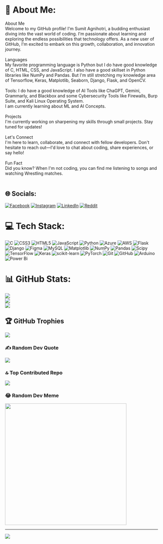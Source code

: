 # 💫 About Me:
About Me<br>Welcome to my GitHub profile! I'm Sumit Agnihotri, a budding enthusiast diving into the vast world of coding. I'm passionate about learning and exploring the endless possibilities that technology offers. As a new user of GitHub, I'm excited to embark on this growth, collaboration, and innovation journey.<br><br>Languages<br> My favorite programming language is Python but I do have good knowledge of C, HTML, CSS, and JavaScript. I also have a good skillset in Python libraries like NumPy and Pandas. But I'm still stretching my knowledge area of Tensorflow, Keras, Matplotlib, Seaborn, Django, Flask, and OpenCV.<br><br>Tools: I do have a good knowledge of AI Tools like ChaGPT, Gemini, Grammarly, and Blackbox and some Cybersecurity Tools like Firewalls, Burp Suite, and Kali Linux Operating System.<br>I am currently learning about ML and AI Concepts.<br><br>Projects<br>I'm currently working on sharpening my skills through small projects. Stay tuned for updates!<br><br>Let's Connect<br>I'm here to learn, collaborate, and connect with fellow developers. Don't hesitate to reach out—I'd love to chat about coding, share experiences, or say hello!<br><br>Fun Fact<br>Did you know? When I'm not coding, you can find me listening to songs and watching Wrestling matches.<br><br>

## 🌐 Socials:
[![Facebook](https://img.shields.io/badge/Facebook-%231877F2.svg?logo=Facebook&logoColor=white)](https://facebook.com/sumit.agnihotri.3701/) [![Instagram](https://img.shields.io/badge/Instagram-%23E4405F.svg?logo=Instagram&logoColor=white)](https://www.instagram.com/the_visionary_mode) [![LinkedIn](https://img.shields.io/badge/LinkedIn-%230077B5.svg?logo=linkedin&logoColor=white)](https://www.linkedin.com/in/sumit-agnihotri/) [![Reddit](https://img.shields.io/badge/Reddit-%23FF4500.svg?logo=Reddit&logoColor=white)](https://www.reddit.com/user/Mode_King/) 

# 💻 Tech Stack:
![C](https://img.shields.io/badge/c-%2300599C.svg?style=flat-square&logo=c&logoColor=white) ![CSS3](https://img.shields.io/badge/css3-%231572B6.svg?style=flat-square&logo=css3&logoColor=white) ![HTML5](https://img.shields.io/badge/html5-%23E34F26.svg?style=flat-square&logo=html5&logoColor=white) ![JavaScript](https://img.shields.io/badge/javascript-%23323330.svg?style=flat-square&logo=javascript&logoColor=%23F7DF1E) ![Python](https://img.shields.io/badge/python-3670A0?style=flat-square&logo=python&logoColor=ffdd54) ![Azure](https://img.shields.io/badge/azure-%230072C6.svg?style=flat-square&logo=microsoftazure&logoColor=white) ![AWS](https://img.shields.io/badge/AWS-%23FF9900.svg?style=flat-square&logo=amazon-aws&logoColor=white) ![Flask](https://img.shields.io/badge/flask-%23000.svg?style=flat-square&logo=flask&logoColor=white) ![Django](https://img.shields.io/badge/django-%23092E20.svg?style=flat-square&logo=django&logoColor=white) ![Figma](https://img.shields.io/badge/figma-%23F24E1E.svg?style=flat-square&logo=figma&logoColor=white) ![MySQL](https://img.shields.io/badge/mysql-4479A1.svg?style=flat-square&logo=mysql&logoColor=white) ![Matplotlib](https://img.shields.io/badge/Matplotlib-%23ffffff.svg?style=flat-square&logo=Matplotlib&logoColor=black) ![NumPy](https://img.shields.io/badge/numpy-%23013243.svg?style=flat-square&logo=numpy&logoColor=white) ![Pandas](https://img.shields.io/badge/pandas-%23150458.svg?style=flat-square&logo=pandas&logoColor=white) ![Scipy](https://img.shields.io/badge/SciPy-%230C55A5.svg?style=flat-square&logo=scipy&logoColor=%white) ![TensorFlow](https://img.shields.io/badge/TensorFlow-%23FF6F00.svg?style=flat-square&logo=TensorFlow&logoColor=white) ![Keras](https://img.shields.io/badge/Keras-%23D00000.svg?style=flat-square&logo=Keras&logoColor=white) ![scikit-learn](https://img.shields.io/badge/scikit--learn-%23F7931E.svg?style=flat-square&logo=scikit-learn&logoColor=white) ![PyTorch](https://img.shields.io/badge/PyTorch-%23EE4C2C.svg?style=flat-square&logo=PyTorch&logoColor=white) ![Git](https://img.shields.io/badge/git-%23F05033.svg?style=flat-square&logo=git&logoColor=white) ![GitHub](https://img.shields.io/badge/github-%23121011.svg?style=flat-square&logo=github&logoColor=white) ![Arduino](https://img.shields.io/badge/-Arduino-00979D?style=flat-square&logo=Arduino&logoColor=white) ![Power Bi](https://img.shields.io/badge/power_bi-F2C811?style=flat-square&logo=powerbi&logoColor=black)
# 📊 GitHub Stats:
![](https://github-readme-stats.vercel.app/api?username=Sumit-Agnihotri&theme=dark&hide_border=false&include_all_commits=true&count_private=true)<br/>
![](https://github-readme-streak-stats.herokuapp.com/?user=Sumit-Agnihotri&theme=dark&hide_border=false)<br/>
![](https://github-readme-stats.vercel.app/api/top-langs/?username=Sumit-Agnihotri&theme=dark&hide_border=false&include_all_commits=true&count_private=true&layout=compact)

## 🏆 GitHub Trophies
![](https://github-profile-trophy.vercel.app/?username=Sumit-Agnihotri&theme=tokyonight&no-frame=false&no-bg=false&margin-w=4)

### ✍️ Random Dev Quote
![](https://quotes-github-readme.vercel.app/api?type=horizontal&theme=radical)

### 🔝 Top Contributed Repo
![](https://github-contributor-stats.vercel.app/api?username=Sumit-Agnihotri&limit=5&theme=highcontrast&combine_all_yearly_contributions=true)

### 😂 Random Dev Meme
<img src='https://memer-new.vercel.app/' style="height: 400px;"/>

---
[![](https://visitcount.itsvg.in/api?id=Sumit-Agnihotri&icon=8&color=1)](https://visitcount.itsvg.in)

<!-- Proudly created with GPRM ( https://gprm.itsvg.in ) -->
